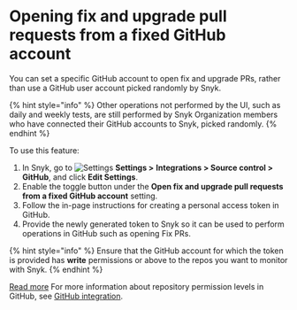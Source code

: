# Opening fix and upgrade pull requests from a fixed GitHub account

You can set a specific GitHub account to open fix and upgrade PRs, rather than use a GitHub user account picked randomly by Snyk.

{% hint style="info" %}
Other operations not performed by the UI, such as daily and weekly tests, are still performed by Snyk Organization members who have connected their GitHub accounts to Snyk, picked randomly.
{% endhint %}

To use this feature:

1. In Snyk, go to <img src="../../../.gitbook/assets/cog_icon.png" alt="Settings" data-size="line"> **Settings >** **Integrations > Source control > GitHub**, and click **Edit Settings**.
2. Enable the toggle button under the **Open fix and upgrade pull requests from a fixed GitHub account** setting.
3. Follow the in-page instructions for creating a personal access token in GitHub.
4. Provide the newly generated token to Snyk so it can be used to perform operations in GitHub such as opening Fix PRs.

{% hint style="info" %}
Ensure that the GitHub account for which the token is provided has **write** permissions or above to the repos you want to monitor with Snyk.
{% endhint %}

[Read more](https://docs.snyk.io/integrations/git-repository-scm-integrations/github-integration) For more information about repository permission levels in GitHub, see [GitHub integration](../../../scm-ide-and-ci-cd-workflow-and-integrations/git-repositories-scms-integrations-with-snyk/snyk-github-integration.md).
